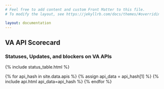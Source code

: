 ```yaml
---
# Feel free to add content and custom Front Matter to this file.
# To modify the layout, see https://jekyllrb.com/docs/themes/#overriding-theme-defaults

layout: documentation
---
```

## VA API Scorecard

### Statuses, Updates, and blockers on VA APIs

{% include status_table.html %}

{% for api_hash in site.data.apis %}
  {% assign api_data = api_hash[1] %}
  {% include api.html api_data=api_hash %}
{% endfor %}